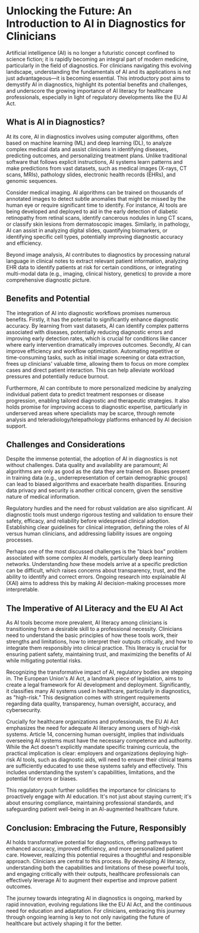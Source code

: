 # Unlocking the Future: An Introduction to AI in Diagnostics for Clinicians

Artificial intelligence (AI) is no longer a futuristic concept confined to science fiction; it is rapidly becoming an integral part of modern medicine, particularly in the field of diagnostics. For clinicians navigating this evolving landscape, understanding the fundamentals of AI and its applications is not just advantageous—it is becoming essential. This introductory post aims to demystify AI in diagnostics, highlight its potential benefits and challenges, and underscore the growing importance of AI literacy for healthcare professionals, especially in light of regulatory developments like the EU AI Act.

## What is AI in Diagnostics?

At its core, AI in diagnostics involves using computer algorithms, often based on machine learning (ML) and deep learning (DL), to analyze complex medical data and assist clinicians in identifying diseases, predicting outcomes, and personalizing treatment plans. Unlike traditional software that follows explicit instructions, AI systems learn patterns and make predictions from vast datasets, such as medical images (X-rays, CT scans, MRIs), pathology slides, electronic health records (EHRs), and genomic sequences.

Consider medical imaging. AI algorithms can be trained on thousands of annotated images to detect subtle anomalies that might be missed by the human eye or require significant time to identify. For instance, AI tools are being developed and deployed to aid in the early detection of diabetic retinopathy from retinal scans, identify cancerous nodules in lung CT scans, or classify skin lesions from dermatoscopic images. Similarly, in pathology, AI can assist in analyzing digital slides, quantifying biomarkers, or identifying specific cell types, potentially improving diagnostic accuracy and efficiency.

Beyond image analysis, AI contributes to diagnostics by processing natural language in clinical notes to extract relevant patient information, analyzing EHR data to identify patients at risk for certain conditions, or integrating multi-modal data (e.g., imaging, clinical history, genetics) to provide a more comprehensive diagnostic picture.

## Benefits and Potential

The integration of AI into diagnostic workflows promises numerous benefits. Firstly, it has the potential to significantly enhance diagnostic accuracy. By learning from vast datasets, AI can identify complex patterns associated with diseases, potentially reducing diagnostic errors and improving early detection rates, which is crucial for conditions like cancer where early intervention dramatically improves outcomes. Secondly, AI can improve efficiency and workflow optimization. Automating repetitive or time-consuming tasks, such as initial image screening or data extraction, frees up clinicians' valuable time, allowing them to focus on more complex cases and direct patient interaction. This can help alleviate workload pressures and potentially reduce burnout.

Furthermore, AI can contribute to more personalized medicine by analyzing individual patient data to predict treatment responses or disease progression, enabling tailored diagnostic and therapeutic strategies. It also holds promise for improving access to diagnostic expertise, particularly in underserved areas where specialists may be scarce, through remote analysis and teleradiology/telepathology platforms enhanced by AI decision support.

## Challenges and Considerations

Despite the immense potential, the adoption of AI in diagnostics is not without challenges. Data quality and availability are paramount; AI algorithms are only as good as the data they are trained on. Biases present in training data (e.g., underrepresentation of certain demographic groups) can lead to biased algorithms and exacerbate health disparities. Ensuring data privacy and security is another critical concern, given the sensitive nature of medical information.

Regulatory hurdles and the need for robust validation are also significant. AI diagnostic tools must undergo rigorous testing and validation to ensure their safety, efficacy, and reliability before widespread clinical adoption. Establishing clear guidelines for clinical integration, defining the roles of AI versus human clinicians, and addressing liability issues are ongoing processes.

Perhaps one of the most discussed challenges is the "black box" problem associated with some complex AI models, particularly deep learning networks. Understanding *how* these models arrive at a specific prediction can be difficult, which raises concerns about transparency, trust, and the ability to identify and correct errors. Ongoing research into explainable AI (XAI) aims to address this by making AI decision-making processes more interpretable.

## The Imperative of AI Literacy and the EU AI Act

As AI tools become more prevalent, AI literacy among clinicians is transitioning from a desirable skill to a professional necessity. Clinicians need to understand the basic principles of how these tools work, their strengths and limitations, how to interpret their outputs critically, and how to integrate them responsibly into clinical practice. This literacy is crucial for ensuring patient safety, maintaining trust, and maximizing the benefits of AI while mitigating potential risks.

Recognizing the transformative impact of AI, regulatory bodies are stepping in. The European Union's AI Act, a landmark piece of legislation, aims to create a legal framework for AI development and deployment. Significantly, it classifies many AI systems used in healthcare, particularly in diagnostics, as "high-risk." This designation comes with stringent requirements regarding data quality, transparency, human oversight, accuracy, and cybersecurity.

Crucially for healthcare organizations and professionals, the EU AI Act emphasizes the need for adequate AI literacy among users of high-risk systems. Article 14, concerning human oversight, implies that individuals overseeing AI systems must have the necessary competence and authority. While the Act doesn't explicitly mandate specific training curricula, the practical implication is clear: employers and organizations deploying high-risk AI tools, such as diagnostic aids, will need to ensure their clinical teams are sufficiently educated to use these systems safely and effectively. This includes understanding the system's capabilities, limitations, and the potential for errors or biases.

This regulatory push further solidifies the importance for clinicians to proactively engage with AI education. It's not just about staying current; it's about ensuring compliance, maintaining professional standards, and safeguarding patient well-being in an AI-augmented healthcare future.

## Conclusion: Embracing the Future, Responsibly

AI holds transformative potential for diagnostics, offering pathways to enhanced accuracy, improved efficiency, and more personalized patient care. However, realizing this potential requires a thoughtful and responsible approach. Clinicians are central to this process. By developing AI literacy, understanding both the capabilities and limitations of these powerful tools, and engaging critically with their outputs, healthcare professionals can effectively leverage AI to augment their expertise and improve patient outcomes.

The journey towards integrating AI in diagnostics is ongoing, marked by rapid innovation, evolving regulations like the EU AI Act, and the continuous need for education and adaptation. For clinicians, embracing this journey through ongoing learning is key to not only navigating the future of healthcare but actively shaping it for the better.

